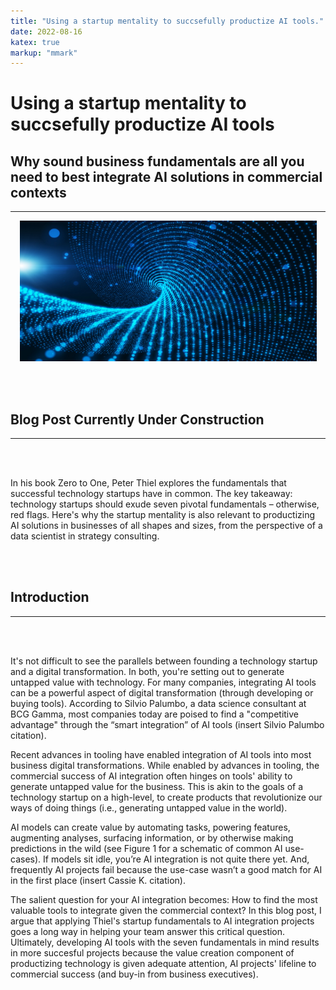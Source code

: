 ```yaml
---
title: "Using a startup mentality to succsefully productize AI tools."
date: 2022-08-16
katex: true
markup: "mmark"
---
```

# Using a startup mentality to succsefully productize AI tools

## Why sound business fundamentals are all you need to best integrate AI solutions in commercial contexts
---

<p align="center"> <img src="/posts/blog_AI_image_2.jpeg"/ width = "475" height = "225"> </p>

<br><br>

## Blog Post Currently Under Construction 

---

<br><br>

In his book Zero to One, Peter Thiel explores the fundamentals that successful technology startups have in common. The key takeaway: technology startups should exude seven pivotal fundamentals – otherwise, red flags. Here's why the startup mentality is also relevant to productizing AI solutions in businesses of all shapes and sizes, from the perspective of a data scientist in strategy consulting.

<br><br>

## Introduction
---

<br><br>

It's not difficult to see the parallels between founding a technology startup and a digital transformation. In both, you're setting out to generate untapped value with technology. For many companies, integrating AI tools can be a powerful aspect of digital transformation (through developing or buying tools). According to Silvio Palumbo, a data science consultant at BCG Gamma, most companies today are poised to find a "competitive advantage" through the “smart integration” of AI tools (insert Silvio Palumbo citation). 

Recent advances in tooling have enabled integration of AI tools into most business digital transformations. While enabled by advances in tooling, the commercial success of AI integration often hinges on tools' ability to generate untapped value for the business. This is akin to the goals of a technology startup on a high-level, to create products that revolutionize our ways of doing things (i.e., generating untapped value in the world). 

AI models can create value by automating tasks, powering features, augmenting analyses, surfacing information, or by otherwise making predictions in the wild (see Figure 1 for a schematic of common AI use-cases). If models sit idle, you’re AI integration is not quite there yet. And, frequently AI projects fail because the use-case wasn’t a good match for AI in the first place (insert Cassie K. citation). 

The salient question for your AI integration becomes: How to find the most valuable tools to integrate given the commercial context? In this blog post, I argue that applying Thiel's startup fundamentals to AI integration projects goes a long way in helping your team answer this critical question. Ultimately, developing AI tools with the seven fundamentals in mind results in more succesful projects because the value creation component of productizing technology is given adequate attention, AI projects' lifeline to commercial success (and buy-in from business executives).

<br><br>
